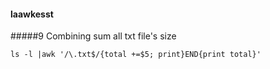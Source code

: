 #### laawkesst
#####9 Combining 
sum all txt file's size
```
ls -l |awk '/\.txt$/{total +=$5; print}END{print total}'
```
